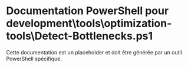 # Documentation PowerShell pour development\tools\optimization-tools\Detect-Bottlenecks.ps1

Cette documentation est un placeholder et doit être générée par un outil PowerShell spécifique.
